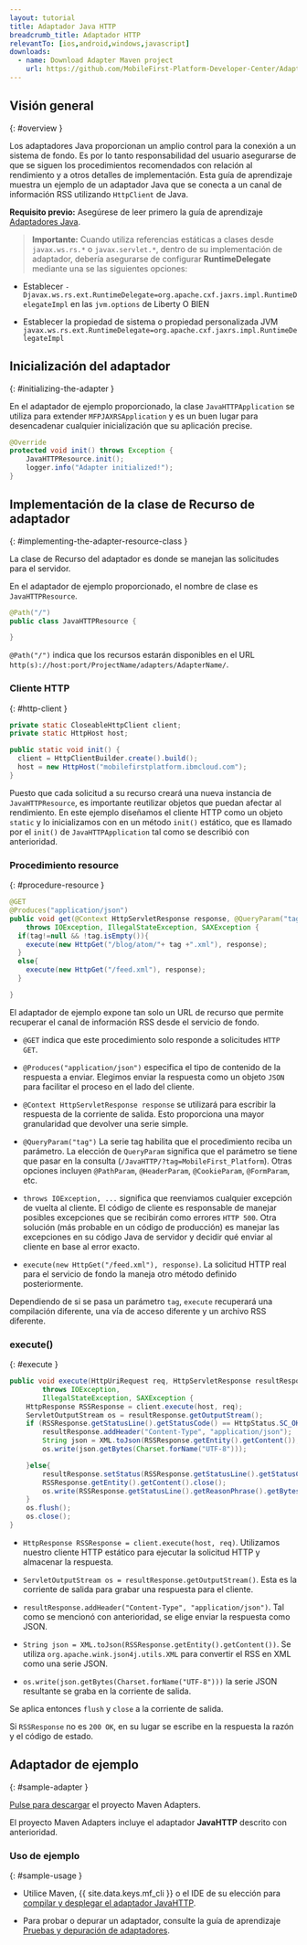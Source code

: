 ```yaml
---
layout: tutorial
title: Adaptador Java HTTP
breadcrumb_title: Adaptador HTTP
relevantTo: [ios,android,windows,javascript]
downloads:
  - name: Download Adapter Maven project
    url: https://github.com/MobileFirst-Platform-Developer-Center/Adapters/tree/release80
---
```

<!-- NLS_CHARSET=UTF-8 -->
## Visión general 
{: #overview }

Los adaptadores Java proporcionan un amplio control para la conexión a un sistema de fondo.
Es por lo tanto responsabilidad del usuario asegurarse de que se siguen los procedimientos recomendados con relación al rendimiento y a otros detalles de implementación.
Esta guía de aprendizaje muestra un ejemplo de un adaptador Java que se conecta a un canal de información RSS utilizando `HttpClient` de Java.


**Requisito previo:** Asegúrese de leer primero la guía de aprendizaje [Adaptadores Java](../).


>**Importante:** Cuando utiliza referencias estáticas a clases desde `javax.ws.rs.*` o `javax.servlet.*`, dentro de su implementación de adaptador, debería asegurarse de configurar **RuntimeDelegate** mediante una se las siguientes opciones:

*	Establecer `-Djavax.ws.rs.ext.RuntimeDelegate=org.apache.cxf.jaxrs.impl.RuntimeDelegateImpl` en las `jvm.options` de Liberty
O BIEN

*	Establecer la propiedad de sistema o propiedad personalizada JVM
`javax.ws.rs.ext.RuntimeDelegate=org.apache.cxf.jaxrs.impl.RuntimeDelegateImpl`

## Inicialización del adaptador
{: #initializing-the-adapter }

En el adaptador de ejemplo proporcionado, la clase `JavaHTTPApplication` se utiliza para extender `MFPJAXRSApplication` y es un buen lugar para desencadenar cualquier inicialización que su aplicación precise.


```java
@Override
protected void init() throws Exception {
    JavaHTTPResource.init();
    logger.info("Adapter initialized!");
}
```

## Implementación de la clase de Recurso de adaptador
{: #implementing-the-adapter-resource-class }

La clase de Recurso del adaptador es donde se manejan las solicitudes para el servidor.
  
En el adaptador de ejemplo proporcionado, el nombre de clase es `JavaHTTPResource`.

```java
@Path("/")
public class JavaHTTPResource {

}
```

`@Path("/")` indica que los recursos estarán disponibles en el URL `http(s)://host:port/ProjectName/adapters/AdapterName/`.

### Cliente HTTP
{: #http-client }

```java
private static CloseableHttpClient client;
private static HttpHost host;

public static void init() {
  client = HttpClientBuilder.create().build();
  host = new HttpHost("mobilefirstplatform.ibmcloud.com");
}
```

Puesto que cada solicitud a su recurso creará una nueva instancia de `JavaHTTPResource`, es importante reutilizar objetos que puedan afectar al rendimiento.
En este ejemplo diseñamos el cliente HTTP como un objeto `static` y lo inicializamos con en un método `init()` estático, que es llamado por el `init()` de `JavaHTTPApplication` tal como se describió con anterioridad.


### Procedimiento resource
{: #procedure-resource }

```java
@GET
@Produces("application/json")
public void get(@Context HttpServletResponse response, @QueryParam("tag") String tag)
    throws IOException, IllegalStateException, SAXException {
  if(tag!=null && !tag.isEmpty()){
    execute(new HttpGet("/blog/atom/"+ tag +".xml"), response);
  }
  else{
    execute(new HttpGet("/feed.xml"), response);
  }

}
```

El adaptador de ejemplo expone tan solo un URL de recurso que permite recuperar el canal de información RSS desde el servicio de fondo.


* `@GET` indica que este procedimiento solo responde a solicitudes `HTTP GET`.

* `@Produces("application/json")` especifica el tipo de contenido de la respuesta a enviar.
Elegimos enviar la respuesta como un objeto `JSON` para facilitar el proceso en el lado del cliente.

* `@Context HttpServletResponse response` se utilizará para escribir la respuesta de la corriente de salida.
Esto proporciona una mayor granularidad que devolver una serie simple.

* `@QueryParam("tag")` La serie tag habilita que el procedimiento reciba un parámetro.
La elección de `QueryParam` significa que el parámetro se tiene que pasar en la consulta (`/JavaHTTP/?tag=MobileFirst_Platform`).
Otras opciones incluyen `@PathParam`, `@HeaderParam`, `@CookieParam`, `@FormParam`, etc.

* `throws IOException, ...` significa que reenviamos cualquier excepción de vuelta al cliente.
El código de cliente es responsable de manejar posibles excepciones que se recibirán como errores `HTTP 500`.
Otra solución (más probable en un código de producción) es manejar las excepciones en su código Java de servidor y decidir qué enviar al cliente en base al error exacto.

* `execute(new HttpGet("/feed.xml"), response)`. La solicitud HTTP real para el servicio de fondo la maneja otro método definido posteriormente.


Dependiendo de si se pasa un parámetro `tag`, `execute` recuperará una compilación diferente, una vía de acceso diferente y un archivo RSS diferente.


### execute()
{: #execute }

```java
public void execute(HttpUriRequest req, HttpServletResponse resultResponse)
        throws IOException,
        IllegalStateException, SAXException {
    HttpResponse RSSResponse = client.execute(host, req);
    ServletOutputStream os = resultResponse.getOutputStream();
    if (RSSResponse.getStatusLine().getStatusCode() == HttpStatus.SC_OK){  
        resultResponse.addHeader("Content-Type", "application/json");
        String json = XML.toJson(RSSResponse.getEntity().getContent());
        os.write(json.getBytes(Charset.forName("UTF-8")));

    }else{
        resultResponse.setStatus(RSSResponse.getStatusLine().getStatusCode());
        RSSResponse.getEntity().getContent().close();
        os.write(RSSResponse.getStatusLine().getReasonPhrase().getBytes());
    }
    os.flush();
    os.close();
}
```

* `HttpResponse RSSResponse = client.execute(host, req)`. Utilizamos nuestro cliente HTTP estático para ejecutar la solicitud HTTP y almacenar la respuesta.

* `ServletOutputStream os = resultResponse.getOutputStream()`. Esta es la corriente de salida para grabar una respuesta para el cliente.

* `resultResponse.addHeader("Content-Type", "application/json")`. Tal como se mencionó con anterioridad, se elige enviar la respuesta como JSON.

* `String json = XML.toJson(RSSResponse.getEntity().getContent())`. Se utiliza `org.apache.wink.json4j.utils.XML` para convertir el RSS en XML como una serie JSON.

* `os.write(json.getBytes(Charset.forName("UTF-8")))` la serie JSON resultante se graba en la corriente de salida.


Se aplica entonces `flush` y `close` a la corriente de salida.


Si `RSSResponse` no es `200 OK`, en su lugar se escribe en la respuesta la razón y el código de estado.


## Adaptador de ejemplo
{: #sample-adapter }

[Pulse para descargar](https://github.com/MobileFirst-Platform-Developer-Center/Adapters/tree/release80) el proyecto Maven Adapters.


El proyecto Maven Adapters incluye el adaptador **JavaHTTP** descrito con anterioridad.


### Uso de ejemplo 
{: #sample-usage }

* Utilice Maven, {{ site.data.keys.mf_cli }} o el IDE de su elección para [compilar y desplegar el adaptador JavaHTTP](../../creating-adapters/).

* Para probar o depurar un adaptador, consulte la guía de aprendizaje [Pruebas y depuración de adaptadores](../../testing-and-debugging-adapters).

